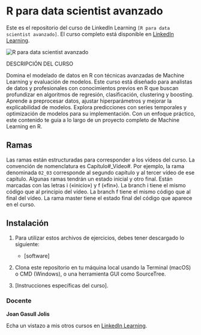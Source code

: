 # R para data scientist avanzado

Este es el repositorio del curso de LinkedIn Learning `[R para data scientist avanzado]`. El curso completo está disponible en [LinkedIn Learning][lil-course-url].

![R para data scientist avanzado][lil-thumbnail-url] 

DESCRIPCIÓN DEL CURSO

Domina el modelado de datos en R con técnicas avanzadas de Machine Learning y evaluación de modelos. Este curso está diseñado para analistas de datos y profesionales con conocimientos previos en R que buscan profundizar en algoritmos de regresión, clasificación, clustering y boosting. Aprende a preprocesar datos, ajustar hiperparámetros y mejorar la explicabilidad de modelos. Explora predicciones con series temporales y optimización de modelos para su implementación. Con un enfoque práctico, este contenido te guía a lo largo de un proyecto completo de Machine Learning en R.

## Ramas

Las ramas están estructuradas para corresponder a los vídeos del curso. La convención de nomenclatura es Capítulo#_Vídeo#. Por ejemplo, la rama denominada `02_03` corresponde al segundo capítulo y al tercer vídeo de ese capítulo. Algunas ramas tendrán un estado inicial y otro final. Están marcadas con las letras i («inicio») y f («fin»). La branch i tiene el mismo código que al principio del vídeo. La branch f tiene el mismo código que al final del vídeo. La rama master tiene el estado final del código que aparece en el curso.

## Instalación

1. Para utilizar estos archivos de ejercicios, debes tener descargado lo siguiente:
   - [software]

2. Clona este repositorio en tu máquina local usando la Terminal (macOS) o CMD (Windows), o una herramienta GUI como SourceTree.
3. [Instrucciones específicas del curso].

### Docente

**Joan Gasull Jolis**

Echa un vistazo a mis otros cursos en [LinkedIn Learning](https://www.linkedin.com/learning/instructors/joan-gasull-jolis).

[0]: # (Replace these placeholder URLs with actual course URLs)
[lil-course-url]: https://www.linkedin.com/learning/r-para-data-scientist-avanzado-23950341
[lil-thumbnail-url]: https://media.licdn.com/dms/image/v2/D4E0DAQE0kwXtlYPWDQ/learning-public-crop_675_1200/B4EZgJCyz7GwAY-/0/1752498384739?e=2147483647&v=beta&t=lOvQ1jGeoxB0ZKOhcx574fN4DjvQH5UQz9Uger-CE38

[1]: # (End of ES-Instruction ###############################################################################################)

